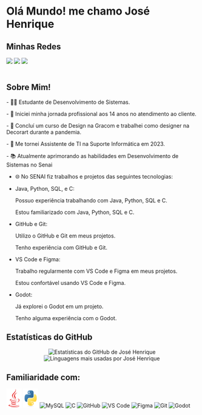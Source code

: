 <h1>Olá Mundo! me chamo José Henrique</h1>

<h2>Minhas Redes</h2>
<div>
<a href="https://www.instagram.com/jose.h06" target="_blank"><img src="https://img.shields.io/badge/-Instagram-%23E4405F?style=for-the-badge&logo=instagram&logoColor=white" target="_blank"></a>
<a href="https://www.linkedin.com/in/josé-henrique-silva-lopes-826981208/" target="_blank"><img src="https://img.shields.io/badge/-LinkedIn-%230077B5?style=for-the-badge&logo=linkedin&logoColor=white" target="_blank"></a> 
<a href="mailto: josehenrique.s2002@hotmail.com" target="_blank"><img src="https://img.shields.io/badge/Gmail-D14836?style=for-the-badge&logo=gmail&logoColor=white" target="_blank"></a> 
</div>



<br>

<h2>Sobre Mim!</h2>
<p>- 👨‍💻 Estudante de Desenvolvimento de Sistemas.</p>
<p>- 🌟 Iniciei minha jornada profissional aos 14 anos no atendimento ao cliente.</p>
<p>- 🎨 Concluí um curso de Design na Gracom e trabalhei como designer na Decorart durante a pandemia.</p>
<p>- 💼 Me tornei Assistente de TI na Suporte Informática em 2023.</p>
<p>- 📚 Atualmente aprimorando as habilidades em Desenvolvimento de Sistemas no Senai</p>

- 🌐 No SENAI fiz trabalhos e projetos das seguintes tecnologias:
  
- Java, Python, SQL, e C:
    <p>Possuo experiência trabalhando com Java, Python, SQL e C.</p>
    <p>Estou familiarizado com Java, Python, SQL e C.</p>
- GitHub e Git:
  <p>Utilizo o GitHub e Git em meus projetos.</p>
  <p>Tenho experiência com GitHub e Git.</p>
- VS Code e Figma:
  <p>Trabalho regularmente com VS Code e Figma em meus projetos.</p>
  <p>Estou confortável usando VS Code e Figma.</p>
- Godot:
    <p>Já explorei o Godot em um projeto.</p>
    <p>Tenho alguma experiência com o Godot.</p>


<h2>Estatísticas do GitHub</h2>

<div align="center">
  <img width="49%" height="195px" src="https://github-readme-stats.vercel.app/api?username=josehlopes&show_icons=true&count_private=true&hide_border=true&title_color=7F3ACE&icon_color=7F3ACE&text_color=ffff&bg_color=0d1117" alt="Estatísticas do GitHub de José Henrique" /> 
  <img width="41%" height="195px" src="https://github-readme-stats.vercel.app/api/top-langs/?username=josehlopes&layout=compact&hide_border=true&title_color=7F3ACE&text_color=ffff&bg_color=0d1117" alt="Linguagens mais usadas por José Henrique" />
</div>





<h2>Familiaridade com:</h2>

<div>
  <img  alt="Java" height="50"width="40" src="https://raw.githubusercontent.com/devicons/devicon/master/icons/java/java-plain.svg">
  <img  alt="Python" height="50"width="40" src="https://raw.githubusercontent.com/devicons/devicon/master/icons/python/python-original.svg">
  <img  alt="MySQL" height="50"width="40"src="https://cdn.jsdelivr.net/gh/devicons/devicon/icons/MySQLh/MySQL-original.svg" />
  <img  alt="C" height="50"width="40" src="https://cdn.jsdelivr.net/gh/devicons/devicon/icons/c/c-original.svg" />
  <img  alt="GitHub" height="50"width="40" src="https://cdn.jsdelivr.net/gh/devicons/devicon/icons/github/github-original.svg" />
  <img  alt="VS Code" height="50"width="40" src="https://cdn.jsdelivr.net/gh/devicons/devicon/icons/vscode/vscode-original.svg" />
  <img  alt="Figma" height="50"width="40" src="https://cdn.jsdelivr.net/gh/devicons/devicon/icons/figma/figma-original.svg" />
  <img  alt="Git" height="50"width="40" src="https://cdn.jsdelivr.net/gh/devicons/devicon/icons/git/git-original.svg" />
  <img alt="Godot" height="50" width="40" src="https://cdn.jsdelivr.net/gh/devicons/devicon/icons/godot/godot-original.svg" />
</div>




